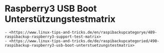 # Raspberry3 USB Boot Unterstützungstestmatrix

``` admonish note title="Quelle"
- <https://www.linux-tips-and-tricks.de/en/raspibackupcategorye/489-raspibackup-raspberry3-support-test-matrix>
- <https://www.linux-tips-and-tricks.de/de/raspibackupcategoried/490-raspibackup-raspberry3-usb-boot-unterstuetzungstestmatrix>
```
